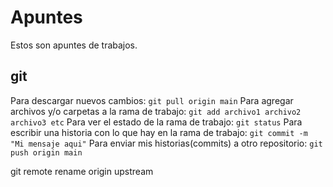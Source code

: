 # Apuntes

Estos son apuntes de trabajos.

## git

Para descargar nuevos cambios: `git pull origin main`
Para agregar archivos y/o carpetas a la rama de trabajo: `git add archivo1 archivo2 archivo3 etc`
Para ver el estado de la rama de trabajo: `git status`
Para escribir una historia con lo que hay en la rama de trabajo: `git commit -m "Mi mensaje aqui"`
Para enviar mis historias(commits) a otro repositorio: `git push origin main`

git remote rename origin upstream